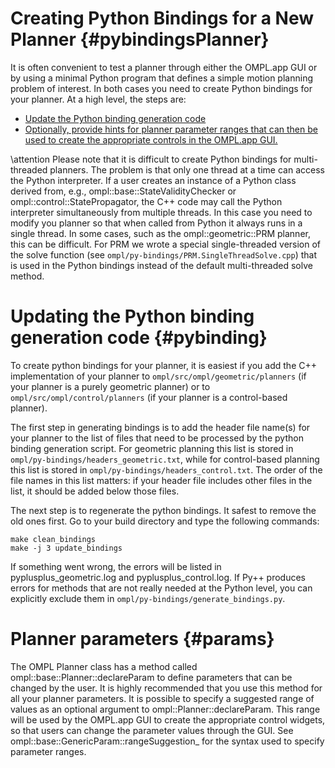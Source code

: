 # Creating Python Bindings for a New Planner {#pybindingsPlanner}

It is often convenient to test a planner through either the OMPL.app GUI or by using a minimal Python program that defines a simple motion planning problem of interest. In both cases you need to create Python bindings for your planner. At a high level, the steps are:

- [Update the Python binding generation code](#pybinding)
- [Optionally, provide hints for planner parameter ranges that can then be used to create the appropriate controls in the OMPL.app GUI.](#params)

\attention
Please note that it is difficult to create Python bindings for multi-threaded planners. The problem is that only one thread at a time can access the Python interpreter. If a user creates an instance of a Python class derived from, e.g., ompl::base::StateValidityChecker or ompl::control::StatePropagator, the C++ code may call the Python interpreter simultaneously from multiple threads. In this case you need to modify you planner so that when called from Python it always runs in a single thread. In some cases, such as the ompl::geometric::PRM planner, this can be difficult. For PRM we wrote a special single-threaded version of the solve function (see `ompl/py-bindings/PRM.SingleThreadSolve.cpp`) that is used in the Python bindings instead of the default multi-threaded solve method.

# Updating the Python binding generation code {#pybinding}

To create python bindings for your planner, it is easiest if you add the C++ implementation of your planner to `ompl/src/ompl/geometric/planners` (if your planner is a purely geometric planner) or to `ompl/src/ompl/control/planners` (if your planner is a control-based planner).

The first step in generating bindings is to add the header file name(s) for your planner to the list of files that need to be processed by the python binding generation script. For geometric planning this list is stored in `ompl/py-bindings/headers_geometric.txt`, while for control-based planning this list is stored in `ompl/py-bindings/headers_control.txt`. The order of the file names in this list matters: if your header file includes other files in the list, it should be added below those files.

The next step is to regenerate the python bindings. It safest to remove the old ones first. Go to your build directory and type the following commands:

    make clean_bindings
    make -j 3 update_bindings

If something went wrong, the errors will be listed in pyplusplus_geometric.log and pyplusplus_control.log. If Py++ produces errors for methods that are not really needed at the Python level, you can explicitly exclude them in `ompl/py-bindings/generate_bindings.py`.

# Planner parameters {#params}

The OMPL Planner class has a method called ompl::base::Planner::declareParam to define parameters that can be changed by the user. It is highly recommended that you use this method for all your planner parameters. It is possible to specify a suggested range of values as an optional argument to ompl::Planner::declareParam. This range will be used by the OMPL.app GUI to create the appropriate control widgets, so that users can change the parameter values through the GUI. See ompl::base::GenericParam::rangeSuggestion_ for the syntax used to specify parameter ranges.

